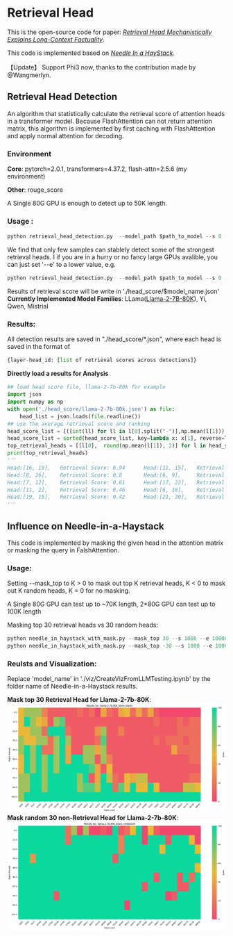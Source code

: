 # Retrieval Head
This is the open-source code for paper:
*[Retrieval Head Mechanistically Explains Long-Context Factuality](https://arxiv.org/abs/2404.15574)*. 

This code is implemented based on *[Needle In a HayStack](https://github.com/gkamradt/LLMTest_NeedleInAHaystack/tree/main)*.

【Update】 Support Phi3 now, thanks to the contribution made by @Wangmerlyn.
## Retrieval Head Detection
An algorithm that statistically calculate the retrieval score of attention heads in a transformer model.
Because FlashAttention can not return attention matrix, this algorithm is implemented by first caching with FlashAttention and apply normal attention for decoding. 
### Environment
**Core**: pytorch=2.0.1, transformers=4.37.2, flash-attn=2.5.6 (my environment)

**Other**: rouge_score

A Single 80G GPU is enough to detect up to 50K length.
### Usage :
```python
python retrieval_head_detection.py  --model_path $path_to_model --s 0 --e 50000
```
We find that only few samples can stablely detect some of the strongest retrieval heads. I if you are in a hurry or no fancy large GPUs avalible, you can just set  '--e' to a lower value, e.g.
```python
python retrieval_head_detection.py  --model_path $path_to_model --s 0 --e 5000
```
Results of retrieval score will be write in './head_score/$model_name.json'
**Currently Implemented Model Families**: 
LLama([Llama-2-7B-80K](https://huggingface.co/yaofu/llama-2-7b-80k)), Yi, Qwen, Mistrial

### Results:
All detection results are saved in "./head_score/*.json", where each head is saved in the format of 
```python
{layer-head_id: [list of retrieval scores across detections]}
```
**Directly load a results for Analysis**
```python
## load head score file, llama-2-7b-80k for example
import json
import numpy as np
with open('./head_score/llama-2-7b-80k.json') as file:
    head_list = json.loads(file.readline())
## use the average retrieval score and ranking
head_score_list = [([int(ll) for ll in l[0].split("-")],np.mean(l[1])) for l in head_list.items()]
head_score_list = sorted(head_score_list, key=lambda x: x[1], reverse=True) 
top_retrieval_heads = [[l[0],  round(np.mean(l[1]), 2)] for l in head_score_list][:10]
print(top_retrieval_heads)
'''
Head:[16, 19],   Retrieval Score: 0.94      Head:[11, 15],   Retrieval Score: 0.92      
Head:[8, 26],    Retrieval Score: 0.8       Head:[6, 9],     Retrieval Score: 0.62        
Head:[7, 12],    Retrieval Score: 0.61      Head:[17, 22],   Retrieval Score: 0.56
Head:[11, 2],    Retrieval Score: 0.46      Head:[6, 16],    Retrieval Score: 0.44
Head:[19, 15],   Retrieval Score: 0.42      Head:[21, 30],   Retrieval Score: 0.4
'''
```
## Influence on Needle-in-a-Haystack
This code is implemented by masking the given head in the attention matrix or masking the query in FalshAttention.
### Usage:
Setting --mask_top to K > 0 to mask out top K retrieval heads, K < 0 to mask out K random heads, K = 0 for no masking.

A Single 80G GPU can test up to ~70K length, 2*80G GPU can test up to 100K length

Masking top 30 retrieval heads vs 30 random heads:
```python
python needle_in_haystack_with_mask.py --mask_top 30 --s 1000 --e 100000  --model_path $path_to_model  #Results of  will be written in './results/graph/llama-2-7b-80k_block_top30'
python needle_in_haystack_with_mask.py --mask_top -30 --s 1000 --e 100000  --model_path $path_to_model  #Results of  will be written in './results/graph/llama-2-7b-80k_block_random30'
```
### Reulsts and Visualization:
Replace 'model_name' in './viz/CreateVizFromLLMTesting.ipynb' by the folder name of Needle-in-a-Haystack results.

**Mask top 30 Retrieval Head for Llama-2-7b-80K**:
![alt text](viz/top30.png)
**Mask random 30 non-Retrieval Head for Llama-2-7b-80K**:
![alt text](viz/random.png)
